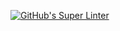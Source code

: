 [![GitHub's Super Linter](https://github.com/ICS2O-Programming-Joseph-K/Unit2-01-JS-HelloWorld/workflows/GitHub's%20Super%20Linter/badge.svg)](https://github.com/ICS2O-Programming-Joseph-K/Unit2-01-JS-HelloWorld/actions)